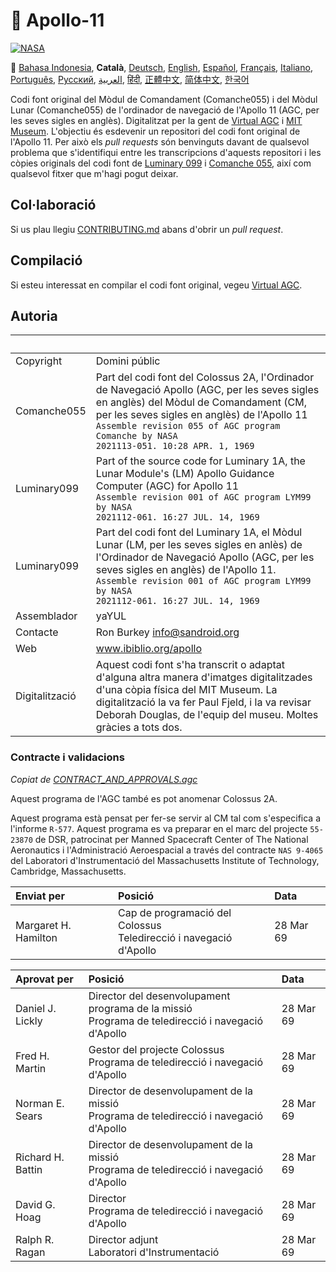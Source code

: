 # 🚀 Apollo-11

[![NASA][1]][2]

:crossed_flags:
[Bahasa Indonesia][id],
**Català**,
[Deutsch][de],
[English][en],
[Español][es],
[Français][fr],
[Italiano][it],
[Português][pt_br],
[Русский][ru],
[العربية][ar],
[हिंदी][hi_in],
[正體中文][zh_tw],
[简体中文][zh_cn],
[한국어][ko_kr]

[ar]: README.ar.md
[id]: README.id.md
[ca]: README.ca.md
[de]: README.de.md
[en]: README.md
[en]: README.md
[es]: README.es.md
[it]: README.it.md
[fr]: README.fr.md
[pt_br]: README.pt_br.md
[zh_tw]: README.zh_tw.md
[zh_cn]: README.zh_cn.md
[ko_kr]: README.ko_kr.md
[hi_in]: README.hi_in.md
[ru]: README.ru.md

Codi font original del Mòdul de Comandament (Comanche055) i del Mòdul Lunar (Comanche055) de l'ordinador de navegació de l'Apollo 11 (AGC, per les seves sigles en anglès). Digitalitzat per la gent de [Virtual AGC][3] i [MIT Museum][4]. L'objectiu és esdevenir un repositori del codi font original de l'Apollo 11. Per això els _pull requests_ són benvinguts davant de qualsevol problema que s'identifiqui entre les transcripcions d'aquests repositori i les còpies originals del codi font de [Luminary 099][5] i
[Comanche 055][6], així com qualsevol fitxer que m'hagi pogut deixar.

## Col·laboració

Si us plau llegiu [CONTRIBUTING.md][7] abans d'obrir un _pull request_.

## Compilació

Si esteu interessat en compilar el codi font original, vegeu [Virtual AGC][8].

## Autoria

| &nbsp;         | &nbsp;                                                                                                                                                                                                                                                                                 |
| :------------- | :------------------------------------------------------------------------------------------------------------------------------------------------------------------------------------------------------------------------------------------------------------------------------------- |
| Copyright      | Domini públic                                                                                                                                                                                                                                                                          |
| Comanche055    | Part del codi font del Colossus 2A, l'Ordinador de Navegació Apollo (AGC, per les seves sigles en anglès) del Mòdul de Comandament (CM, per les seves sigles en anglès) de l'Apollo 11<br>`Assemble revision 055 of AGC program Comanche by NASA`<br>`2021113-051. 10:28 APR. 1, 1969` |
| Luminary099    | Part of the source code for Luminary 1A, the Lunar Module's (LM) Apollo Guidance Computer (AGC) for Apollo 11<br>`Assemble revision 001 of AGC program LYM99 by NASA`<br>`2021112-061. 16:27 JUL. 14, 1969`                                                                            |
| Luminary099    | Part del codi font del Luminary 1A, el Mòdul Lunar (LM, per les seves sigles en anlès) de l'Ordinador de Navegació Apollo (AGC, per les seves sigles en anglès) de l'Apollo 11.<br>`Assemble revision 001 of AGC program LYM99 by NASA`<br>`2021112-061. 16:27 JUL. 14, 1969`          |
| Assemblador    | yaYUL                                                                                                                                                                                                                                                                                  |
| Contacte       | Ron Burkey <info@sandroid.org>                                                                                                                                                                                                                                                         |
| Web            | www.ibiblio.org/apollo                                                                                                                                                                                                                                                                 |
| Digitalització | Aquest codi font s'ha transcrit o adaptat d'alguna altra manera d'imatges digitalitzades d'una còpia física del MIT Museum. La digitalització la va fer Paul Fjeld, i la va revisar Deborah Douglas, de l'equip del museu. Moltes gràcies a tots dos.                                  |

### Contracte i validacions

_Copiat de [CONTRACT_AND_APPROVALS.agc]_

Aquest programa de l'AGC també es pot anomenar Colossus 2A.

Aquest programa està pensat per fer-se servir al CM tal com s'especifica a l'informe `R-577`. Aquest programa es va preparar en el marc del projecte `55-23870` de DSR, patrocinat per Manned Spacecraft Center of The National Aeronautics i l'Administració Aeroespacial a través del contracte `NAS 9-4065` del Laboratori d'Instrumentació del Massachusetts Institute of Technology, Cambridge, Massachusetts.

| Enviat per           | Posició                                                              | Data      |
| :------------------- | :------------------------------------------------------------------- | :-------- |
| Margaret H. Hamilton | Cap de programació del Colossus<br>Teledirecció i navegació d'Apollo | 28 Mar 69 |

| Aprovat per       | Posició                                                                                             | Data      |
| :---------------- | :-------------------------------------------------------------------------------------------------- | :-------- |
| Daniel J. Lickly  | Director del desenvolupament programa de la missió<br>Programa de teledirecció i navegació d'Apollo | 28 Mar 69 |
| Fred H. Martin    | Gestor del projecte Colossus <br>Programa de teledirecció i navegació d'Apollo                      | 28 Mar 69 |
| Norman E. Sears   | Director de desenvolupament de la missió<br>Programa de teledirecció i navegació d'Apollo           | 28 Mar 69 |
| Richard H. Battin | Director de desenvolupament de la missió<br>Programa de teledirecció i navegació d'Apollo           | 28 Mar 69 |
| David G. Hoag     | Director<br>Programa de teledirecció i navegació d'Apollo                                           | 28 Mar 69 |
| Ralph R. Ragan    | Director adjunt<br>Laboratori d'Instrumentació                                                      | 28 Mar 69 |

[contract_and_approvals.agc]: https://github.com/chrislgarry/Apollo-11/blob/master/Comanche055/CONTRACT_AND_APPROVALS.agc
[1]: https://rawcdn.githack.com/aleen42/badges/c9246f74/src/nasa.svg
[2]: https://www.nasa.gov/mission_pages/apollo/missions/apollo11.html
[3]: http://www.ibiblio.org/apollo/
[4]: http://web.mit.edu/museum/
[5]: http://www.ibiblio.org/apollo/ScansForConversion/Luminary099/
[6]: http://www.ibiblio.org/apollo/ScansForConversion/Comanche055/
[7]: https://github.com/chrislgarry/Apollo-11/blob/master/CONTRIBUTING.md
[8]: https://github.com/rburkey2005/virtualagc
